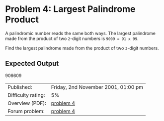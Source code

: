 # Problem 4: Largest Palindrome Product

A palindromic number reads the same both ways. The largest palindrome made from the product of two `2`-digit numbers is `9009 = 91 x 99`.

Find the largest palindrome made from the product of two `3`-digit numbers.

## Expected Output
906609

|                    |                                                |
|--------------------|------------------------------------------------|
| Published:         | Friday, 2nd November 2001, 01:00 pm            |
| Difficulty rating: | 5%                                             |
| Overview (PDF):    | [problem 4](./004_overview.pdf)                |
| Forum problem:     | [problem 4](https://projecteuler.net/thread=4) |
